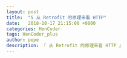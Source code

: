```yaml
---
layout: post
title:  "5 从 Retrofit 的原理来看 HTTP"
date:   2018-10-17 21:15:00 +0800
categories: HenCoder
tags: HenCoder_plus
author: pepe
description: 『 从 Retrofit 的原理来看 HTTP 』
---
```










